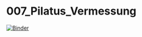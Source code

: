 # 007_Pilatus_Vermessung
[![Binder](https://mybinder.org/badge_logo.svg)](https://mybinder.org/v2/gh/PascalGitz/007_Pilatus_Vermessung.git/HEAD)
